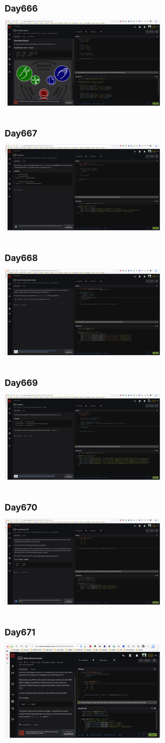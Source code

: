 # Day666

![day666](2305img.assets/day666.png)

&nbsp;

# Day667

![day667](2305img.assets/day667.png)

&nbsp;

# Day668

![day668](2305img.assets/day668.png)

&nbsp;

# Day669

![day669](2305img.assets/day669.png)

&nbsp;

# Day670

![day670](2305img.assets/day670.png)

&nbsp;

# Day671

![day671](2305img.assets/day671.png)